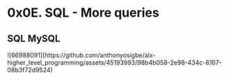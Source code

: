 <h1>0x0E. SQL - More queries</h1>
<h2>SQL MySQL</h2>
![66988091](https://github.com/anthonyosigbe/alx-higher_level_programming/assets/45193993/98b4b058-2e98-434c-8167-08b3f72d9524)
